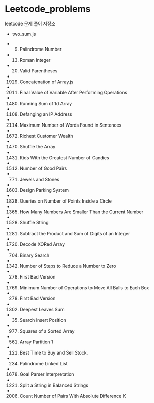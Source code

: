 # Leetcode_problems

leetcode 문제 풀이 저장소

- two_sum.js

- 9. Palindrome Number

- 13. Roman Integer

- 20. Valid Parentheses

- 1929. Concatenation of Array.js

- 2011. Final Value of Variable After Performing Operations

- 1480. Running Sum of 1d Array

- 1108. Defanging an IP Address

- 2114. Maximum Number of Words Found in Sentences

- 1672. Richest Customer Wealth

- 1470. Shuffle the Array

- 1431. Kids With the Greatest Number of Candies

- 1512. Number of Good Pairs

- 771. Jewels and Stones

- 1603. Design Parking System

- 1828. Queries on Number of Points Inside a Circle

- 1365. How Many Numbers Are Smaller Than the Current Number

- 1528. Shuffle String

- 1281. Subtract the Product and Sum of Digits of an Integer

- 1720. Decode XORed Array

- 704. Binary Search

- 1342. Number of Steps to Reduce a Number to Zero

- 278. First Bad Version

- 1769. Minimum Number of Operations to Move All Balls to Each Box

- 278. First Bad Version

- 1302. Deepest Leaves Sum

- 35. Search Insert Position

- 977. Squares of a Sorted Array

- 561.  Array Partition 1

- 121. Best Time to Buy and Sell Stock.

- 234.  Palindrome Linked List

- 1678. Goal Parser Interpretation

- 1221. Split a String in Balanced Strings

- 2006. Count Number of Pairs With Absolute Difference K
